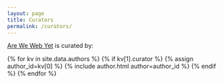 ```yaml
---
layout: page
title: Curators
permalink: /curators/
---
```


<a href="/">Are We Web Yet</a> is curated by:

{% for kv in site.data.authors %}
  {% if kv[1].curator %}
    {% assign author_id=kv[0] %}
    {% include author.html author=author_id %}
  {% endif %}
{% endfor %}
